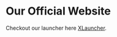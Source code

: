 # Our Official Website 
Checkout our launcher here [XLauncher](https://github.com/XLauncherTeam/XLauncher).   

